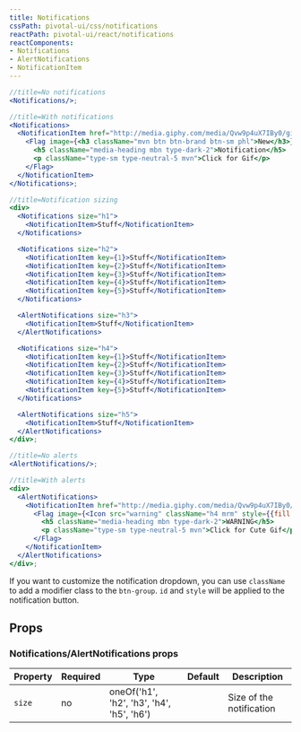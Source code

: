 ```yaml
---
title: Notifications
cssPath: pivotal-ui/css/notifications
reactPath: pivotal-ui/react/notifications
reactComponents:
- Notifications
- AlertNotifications
- NotificationItem
---
```


```jsx
//title=No notifications
<Notifications/>;
```

```jsx
//title=With notifications
<Notifications>
  <NotificationItem href="http://media.giphy.com/media/Qvw9p4uX7IBy0/giphy.gif">
    <Flag image={<h3 className="mvn btn btn-brand btn-sm phl">New</h3>}>
      <h5 className="media-heading mbn type-dark-2">Notification</h5>
      <p className="type-sm type-neutral-5 mvn">Click for Gif</p>
    </Flag>
  </NotificationItem>
</Notifications>;
```

```jsx
//title=Notification sizing
<div>
  <Notifications size="h1">
    <NotificationItem>Stuff</NotificationItem>
  </Notifications>

  <Notifications size="h2">
    <NotificationItem key={1}>Stuff</NotificationItem>
    <NotificationItem key={2}>Stuff</NotificationItem>
    <NotificationItem key={3}>Stuff</NotificationItem>
    <NotificationItem key={4}>Stuff</NotificationItem>
    <NotificationItem key={5}>Stuff</NotificationItem>
  </Notifications>

  <AlertNotifications size="h3">
    <NotificationItem>Stuff</NotificationItem>
  </AlertNotifications>

  <Notifications size="h4">
    <NotificationItem key={1}>Stuff</NotificationItem>
    <NotificationItem key={2}>Stuff</NotificationItem>
    <NotificationItem key={3}>Stuff</NotificationItem>
    <NotificationItem key={4}>Stuff</NotificationItem>
    <NotificationItem key={5}>Stuff</NotificationItem>
  </Notifications>

  <AlertNotifications size="h5">
    <NotificationItem>Stuff</NotificationItem>
  </AlertNotifications>
</div>;
```

```jsx
//title=No alerts
<AlertNotifications/>;
```

```jsx
//title=With alerts
<div>
  <AlertNotifications>
    <NotificationItem href="http://media.giphy.com/media/Qvw9p4uX7IBy0/giphy.gif">
      <Flag image={<Icon src="warning" className="h4 mrm" style={{fill: '#B38F1B'}}/>}>
        <h5 className="media-heading mbn type-dark-2">WARNING</h5>
        <p className="type-sm type-neutral-5 mvn">Click for Cute Gif</p>
      </Flag>
    </NotificationItem>
  </AlertNotifications>
</div>;
```

If you want to customize the notification dropdown, you can use `className` to
add a modifier class to the `btn-group`. `id` and `style` will be applied to
the notification button.

## Props

### Notifications/AlertNotifications props

Property | Required | Type | Default | Description
---------|----------|------|---------|------------
`size` | no | oneOf('h1', 'h2', 'h3', 'h4', 'h5', 'h6') | | Size of the notification